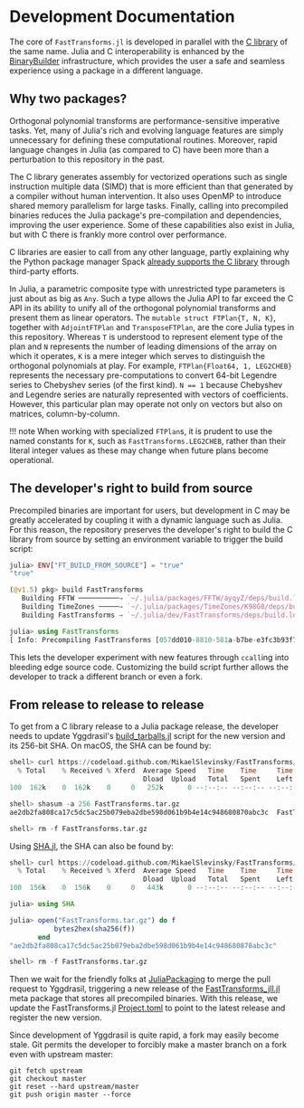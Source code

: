 # Development Documentation

The core of `FastTransforms.jl` is developed in parallel with the [C library](https://github.com/MikaelSlevinsky/FastTransforms) of the same name. Julia and C interoperability is enhanced by the [BinaryBuilder](https://github.com/JuliaPackaging/BinaryBuilder.jl) infrastructure, which provides the user a safe and seamless experience using a package in a different language.

## Why two packages?

Orthogonal polynomial transforms are performance-sensitive imperative tasks. Yet, many of Julia's rich and evolving language features are simply unnecessary for defining these computational routines. Moreover, rapid language changes in Julia (as compared to C) have been more than a perturbation to this repository in the past.

The C library generates assembly for vectorized operations such as single instruction multiple data (SIMD) that is more efficient than that generated by a compiler without human intervention. It also uses OpenMP to introduce shared memory parallelism for large tasks. Finally, calling into precompiled binaries reduces the Julia package's pre-compilation and dependencies, improving the user experience. Some of these capabilities also exist in Julia, but with C there is frankly more control over performance.

C libraries are easier to call from any other language, partly explaining why the Python package manager Spack [already supports the C library](https://spack.readthedocs.io/en/latest/package_list.html#fasttransforms) through third-party efforts.

In Julia, a parametric composite type with unrestricted type parameters is just about as big as `Any`. Such a type allows the Julia API to far exceed the C API in its ability to unify all of the orthogonal polynomial transforms and present them as linear operators. The `mutable struct FTPlan{T, N, K}`, together with `AdjointFTPlan` and `TransposeFTPlan`, are the core Julia types in this repository. Whereas `T` is understood to represent element type of the plan and `N` represents the number of leading dimensions of the array on which it operates, `K` is a mere integer which serves to distinguish the orthogonal polynomials at play. For example, `FTPlan{Float64, 1, LEG2CHEB}` represents the necessary pre-computations to convert 64-bit Legendre series to Chebyshev series (of the first kind). `N == 1` because Chebyshev and Legendre series are naturally represented with vectors of coefficients. However, this particular plan may operate not only on vectors but also on matrices, column-by-column.

!!! note
    When working with specialized `FTPlan`s, it is prudent to use the named constants for `K`, such as `FastTransforms.LEG2CHEB`, rather than their literal integer values as these may change when future plans become operational.

## The developer's right to build from source

Precompiled binaries are important for users, but development in C may be greatly accelerated by coupling it with a dynamic language such as Julia. For this reason, the repository preserves the developer's right to build the C library from source by setting an environment variable to trigger the build script:

```julia
julia> ENV["FT_BUILD_FROM_SOURCE"] = "true"
"true"

(@v1.5) pkg> build FastTransforms
   Building FFTW ──────────→ `~/.julia/packages/FFTW/ayqyZ/deps/build.log`
   Building TimeZones ─────→ `~/.julia/packages/TimeZones/K98G0/deps/build.log`
   Building FastTransforms → `~/.julia/dev/FastTransforms/deps/build.log`

julia> using FastTransforms
[ Info: Precompiling FastTransforms [057dd010-8810-581a-b7be-e3fc3b93f78c]

```

This lets the developer experiment with new features through `ccall`ing into bleeding edge source code. Customizing the build script further allows the developer to track a different branch or even a fork.

## From release to release to release

To get from a C library release to a Julia package release, the developer needs to update Yggdrasil's [build_tarballs.jl](https://github.com/JuliaPackaging/Yggdrasil/blob/master/F/FastTransforms/build_tarballs.jl) script for the new version and its 256-bit SHA. On macOS, the SHA can be found by:

```julia
shell> curl https://codeload.github.com/MikaelSlevinsky/FastTransforms/tar.gz/v0.6.0 --output FastTransforms.tar.gz
  % Total    % Received % Xferd  Average Speed   Time    Time     Time  Current
                                 Dload  Upload   Total   Spent    Left  Speed
100  162k    0  162k    0     0   252k      0 --:--:-- --:--:-- --:--:--  252k

shell> shasum -a 256 FastTransforms.tar.gz
ae2db2fa808ca17c5dc5ac25b079eba2dbe598d061b9b4e14c948680870abc3c  FastTransforms.tar.gz

shell> rm -f FastTransforms.tar.gz

```

Using [SHA.jl](https://github.com/JuliaCrypto/SHA.jl), the SHA can also be found by:

```julia
shell> curl https://codeload.github.com/MikaelSlevinsky/FastTransforms/tar.gz/v0.6.0 --output FastTransforms.tar.gz
  % Total    % Received % Xferd  Average Speed   Time    Time     Time  Current
                                 Dload  Upload   Total   Spent    Left  Speed
100  156k    0  156k    0     0   443k      0 --:--:-- --:--:-- --:--:--  443k

julia> using SHA

julia> open("FastTransforms.tar.gz") do f
           bytes2hex(sha256(f))
       end
"ae2db2fa808ca17c5dc5ac25b079eba2dbe598d061b9b4e14c948680870abc3c"

shell> rm -f FastTransforms.tar.gz

```

Then we wait for the friendly folks at [JuliaPackaging](https://github.com/JuliaPackaging) to merge the pull request to Yggdrasil, triggering a new release of the [FastTransforms_jll.jl](https://github.com/JuliaBinaryWrappers/FastTransforms_jll.jl) meta package that stores all precompiled binaries. With this release, we update the FastTransforms.jl [Project.toml](https://github.com/JuliaApproximation/FastTransforms.jl/blob/master/Project.toml) to point to the latest release and register the new version.

Since development of Yggdrasil is quite rapid, a fork may easily become stale. Git permits the developer to forcibly make a master branch on a fork even with upstream master:

```
git fetch upstream
git checkout master
git reset --hard upstream/master
git push origin master --force
```
